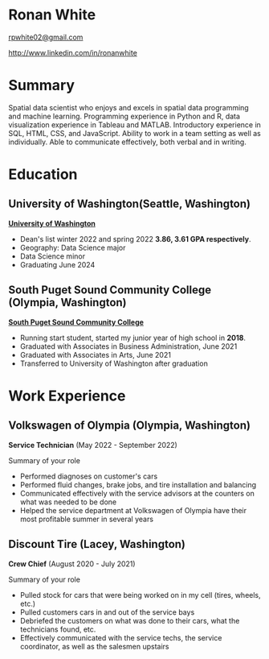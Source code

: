 # Ronan White

rpwhite02@gmail.com

http://www.linkedin.com/in/ronanwhite


# Summary

Spatial data scientist who enjoys and excels in spatial data programming and machine learning. Programming experience in Python and R, data visualization experience in Tableau and MATLAB. Introductory experience in SQL, HTML, CSS, and JavaScript. Ability to work in a team setting as well as individually. Able to communicate effectively, both verbal and in writing.


# Education

## University of Washington(Seattle, Washington)

**[University of Washington][]**

- Dean's list winter 2022 and spring 2022 **3.86, 3.61 GPA respectively**.
- Geography: Data Science major
- Data Science minor
- Graduating June 2024

## South Puget Sound Community College (Olympia, Washington)

**[South Puget Sound Community College][]**

- Running start student, started my junior year of high school in **2018**.
- Graduated with Associates in Business Administration, June 2021
- Graduated with Associates in Arts, June 2021
- Transferred to University of Washington after graduation


# Work Experience 

## Volkswagen of Olympia (Olympia, Washington)

**Service Technician** (May 2022 - September 2022)

Summary of your role

- Performed diagnoses on customer's cars
- Performed fluid changes, brake jobs, and tire installation and balancing
- Communicated effectively with the service advisors at the counters on what was needed to be done
- Helped the service department at Volkswagen of Olympia have their most profitable summer in several years

## Discount Tire (Lacey, Washington)

**Crew Chief** (August 2020 - July 2021)

Summary of your role

- Pulled stock for cars that were being worked on in my cell (tires, wheels, etc.)
- Pulled customers cars in and out of the service bays
- Debriefed the customers on what was done to their cars, what the technicians found, etc.
- Effectively communicated with the service techs, the service coordinator, as well as the salesmen upstairs

[University of Washington]: https://www.washington.edu/
[South Puget Sound Community College]: https://spscc.edu/